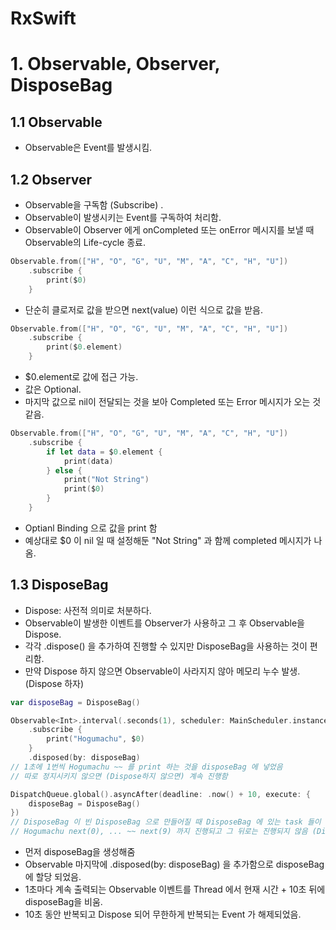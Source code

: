 RxSwift
==========
# 1. Observable, Observer, DisposeBag
## 1.1 Observable
* Observable은 Event를 발생시킴.

## 1.2 Observer
* Observable을 구독함 (Subscribe) .
* Observable이 발생시키는 Event를 구독하여 처리함.
* Observable이 Observer 에게 onCompleted 또는 onError 메시지를 보낼 때 Observable의 Life-cycle 종료.

```swift
Observable.from(["H", "O", "G", "U", "M", "A", "C", "H", "U"])
    .subscribe {
        print($0)
    }

```
* 단순히 클로저로 값을 받으면 next(value) 이런 식으로 값을 받음.


```swift
Observable.from(["H", "O", "G", "U", "M", "A", "C", "H", "U"])
    .subscribe {
        print($0.element)
    }
```
* $0.element로 값에 접근 가능.
* 값은 Optional.
* 마지막 값으로 nil이 전달되는 것을 보아 Completed 또는 Error 메시지가 오는 것 같음.

```swift
Observable.from(["H", "O", "G", "U", "M", "A", "C", "H", "U"])
    .subscribe {
        if let data = $0.element {
            print(data)
        } else {
            print("Not String")
            print($0)
        }
    }
```
* Optianl Binding 으로 값을 print 함
* 예상대로 $0 이 nil 일 때 설정해둔 "Not String" 과 함께 completed 메시지가 나옴.

## 1.3 DisposeBag
* Dispose: 사전적 의미로 처분하다.
* Observable이 발생한 이벤트를 Observer가 사용하고 그 후 Observable을 Dispose.
* 각각 .dispose() 을 추가하여 진행할 수 있지만 DisposeBag을 사용하는 것이 편리함.
* 만약 Dispose 하지 않으면 Observable이 사라지지 않아 메모리 누수 발생. (Dispose 하자)

```swift
var disposeBag = DisposeBag()

Observable<Int>.interval(.seconds(1), scheduler: MainScheduler.instance)
    .subscribe {
        print("Hogumachu", $0)
    }
    .disposed(by: disposeBag)
// 1초에 1번씩 Hogumachu ~~ 를 print 하는 것을 disposeBag 에 넣었음
// 따로 정지시키지 않으면 (Dispose하지 않으면) 계속 진행함

DispatchQueue.global().asyncAfter(deadline: .now() + 10, execute: {
    disposeBag = DisposeBag()
})
// DisposeBag 이 빈 DisposeBag 으로 만들어질 때 DisposeBag 에 있는 task 들이 dispose 된다.
// Hogumachu next(0), ... ~~ next(9) 까지 진행되고 그 뒤로는 진행되지 않음 (Disposed)

```
* 먼저 disposeBag을 생성해줌
* Observable 마지막에 .disposed(by: disposeBag) 을 추가함으로 disposeBag 에 할당 되었음.
* 1초마다 계속 출력되는 Observable 이벤트를 Thread 에서 현재 시간 + 10초 뒤에 disposeBag을 비움.
* 10초 동안 반복되고 Dispose 되어 무한하게 반복되는 Event 가 해제되었음.
